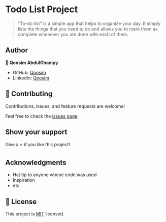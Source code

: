 # Todo List Project

> "To-do list" is a simple app that helps to organize your day. It simply lists the things that you need to do and allows you to mark them as complete whenever you are done with each of them.

## Author

👤 **Qoosim AbdulGhaniyy**

- GitHub: [Qoosim](https://github.com/Qoosim)
- LinkedIn: [Qoosim](https://www.linkedin.com/in/qoosim)

## 🤝 Contributing

Contributions, issues, and feature requests are welcome!

Feel free to check the [issues page](../../issues/).

## Show your support

Give a ⭐️ if you like this project!

## Acknowledgments

- Hat tip to anyone whose code was used
- Inspiration
- etc

## 📝 License

This project is [MIT](./MIT.md) licensed.
